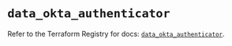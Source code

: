 # `data_okta_authenticator`

Refer to the Terraform Registry for docs: [`data_okta_authenticator`](https://registry.terraform.io/providers/okta/okta/4.20.0/docs/data-sources/authenticator).
